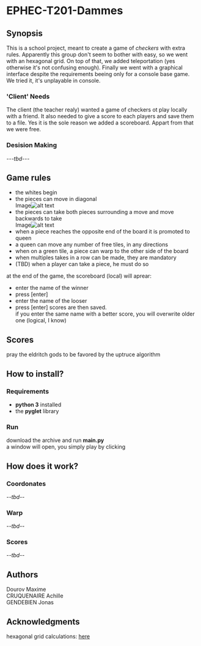 # EPHEC-T201-Dammes

## Synopsis
This is a school project, meant to create a game of *checkers* with extra rules. Apparently this group don't seem to bother with easy, so we went with an hexagonal grid. On top of that, we added teleportation (yes otherwise it's not confusing enough). Finally we went with a graphical interface despite the requirements beeing only for a console base game. We tried it, it's unplayable in console.

### 'Client' Needs
The client (the teacher realy) wanted a game of checkers ot play locally with a friend. It also needed to give a score to each players and save them to a file. Yes it is the sole reason we added a scoreboard. Appart from that we were free.

### Desision Making
*---tbd---*

## Game rules
- the whites begin
- the pieces can move in diagonal  
Image![alt text](https://cdn.discordapp.com/attachments/1031895995648323606/1042461142343225404/mvt.png)  
- the pieces can take both pieces surrounding a move and move backwards to take  
Image![alt text](https://cdn.discordapp.com/attachments/1031895995648323606/1042461142649417738/prise.png)  
- when a piece reaches the opposite end of the board it is promoted to queen
- a queen can move any number of free tiles, in any directions
- when on a green tile, a piece can warp to the other side of the board
- when multiples takes in a row can be made, they are mandatory
- (TBD) when a player can take a piece, he must do so

at the end of the game, the scoreboard (local) will aprear:
- enter the name of the winner
- press [enter]
- enter the name of the looser
- press [enter]
scores are then saved.  
if you enter the same name with a better score, you will overwrite older one (logical, I know)

## Scores
pray the eldritch gods to be favored by the uptruce algorithm

## How to install?
### Requirements
- **python 3** installed
- the **pyglet** library

### Run
download the archive and run **main.py**   
a window will open, you simply play by clicking

## How does it work?
### Coordonates
*--tbd--*
### Warp
*--tbd--*
### Scores
*--tbd--*

## Authors
Dourov Maxime   
CRUQUENAIRE Achille   
GENDEBIEN Jonas

## Acknowledgments

hexagonal grid calculations: [here](https://www.redblobgames.com/grids/hexagons/)
